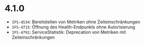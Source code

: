 # 4.1.0
- `IFS-4534`: Bereitstellen von Metriken ohne Zeiteinschränkungen
- `IFS-4715`: Öffnung des Health-Endpunkts ohne Autorisierung
- `IFS-4791`: ServiceStatistik: Deprecation von Metriken mit Zeiteinschränkungen
